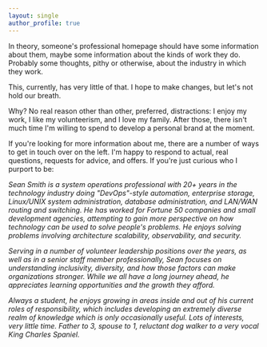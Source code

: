 ```yaml
---
layout: single
author_profile: true
---
```


In theory, someone's professional homepage should have some information about them, maybe some information about the kinds of work they do. Probably some thoughts, pithy or otherwise, about the industry in which they work.

This, currently, has very little of that. I hope to make changes, but let's not hold our breath.

Why? No real reason other than other, preferred, distractions: I enjoy my work, I like my volunteerism, and I love my family. After those, there isn't much time I'm willing to spend to develop a personal brand at the moment.

If you're looking for more information about me, there are a number of ways to get in touch over on the left. I'm happy to respond to actual, real questions, requests for advice, and offers. If you're just curious who I purport to be:


<div class="notice--primary" style="font-style: italic; border-radius:15px;">
<p>Sean Smith is a system operations professional with 20+ years in the technology industry doing "DevOps"-style automation, enterprise storage, Linux/UNIX system administration, database administration, and LAN/WAN routing and switching. He has worked for Fortune 50 companies and small development agencies, attempting to gain more perspective on how technology can be used to solve people's problems. He enjoys solving problems involving architecture scalability, observability, and security.</p>

<p>Serving in a number of volunteer leadership positions over the years, as well as in a senior staff member professionally, Sean focuses on understanding inclusivity, diversity, and how those factors can make organizations stronger. While we all have a long journey ahead, he appreciates learning opportunities and the growth they afford.</p>

<p>Always a student, he enjoys growing in areas inside and out of his current roles of responsibility, which includes developing an extremely diverse realm of knowledge which is only occasionally useful. Lots of interests, very little time. Father to 3, spouse to 1, reluctant dog walker to a very vocal King Charles Spaniel.</p>
</div>
